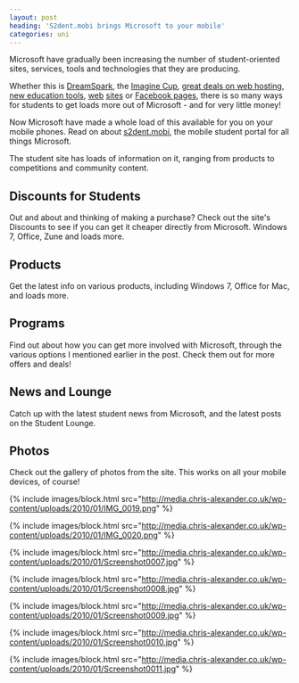 ```yaml
---
layout: post
heading: 'S2dent.mobi brings Microsoft to your mobile'
categories: uni
---
```


Microsoft have gradually been increasing the number of student-oriented sites, services, tools and technologies that they are producing.

Whether this is [DreamSpark](http://dreamspark.com), the [Imagine Cup](http://bit.ly/ICRMSP08), [great deals on web hosting](/2305), [new education tools](/2163), [web](http://www.microsoft.com/student/en/us/default.aspx) [sites](http://www.msstudentlounge.com/) or [Facebook pages](http://www.facebook.com/microsoftstudent), there is so many ways for students to get loads more out of Microsoft - and for very little money!

Now Microsoft have made a whole load of this available for you on your mobile phones. Read on about [s2dent.mobi](http://s2dent.mobi), the mobile student portal for all things Microsoft.

The student site has loads of information on it, ranging from products to competitions and community content.

## Discounts for Students

Out and about and thinking of making a purchase? Check out the site's Discounts to see if you can get it cheaper directly from Microsoft. Windows 7, Office, Zune and loads more.

## Products

Get the latest info on various products, including Windows 7, Office for Mac, and loads more.

## Programs

Find out about how you can get more involved with Microsoft, through the various options I mentioned earlier in the post. Check them out for more offers and deals!

## News and Lounge

Catch up with the latest student news from Microsoft, and the latest posts on the Student Lounge.

## Photos

Check out the gallery of photos from the site. This works on all your mobile devices, of course!

{% include images/block.html src="http://media.chris-alexander.co.uk/wp-content/uploads/2010/01/IMG_0019.png" %}

{% include images/block.html src="http://media.chris-alexander.co.uk/wp-content/uploads/2010/01/IMG_0020.png" %}

{% include images/block.html src="http://media.chris-alexander.co.uk/wp-content/uploads/2010/01/Screenshot0007.jpg" %}

{% include images/block.html src="http://media.chris-alexander.co.uk/wp-content/uploads/2010/01/Screenshot0008.jpg" %}

{% include images/block.html src="http://media.chris-alexander.co.uk/wp-content/uploads/2010/01/Screenshot0009.jpg" %}

{% include images/block.html src="http://media.chris-alexander.co.uk/wp-content/uploads/2010/01/Screenshot0010.jpg" %}

{% include images/block.html src="http://media.chris-alexander.co.uk/wp-content/uploads/2010/01/Screenshot0011.jpg" %}